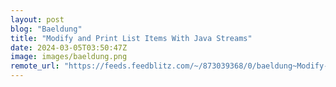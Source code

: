 ```yaml
---
layout: post
blog: "Baeldung"
title: "Modify and Print List Items With Java Streams"
date: 2024-03-05T03:50:47Z
image: images/baeldung.png
remote_url: "https://feeds.feedblitz.com/~/873039368/0/baeldung~Modify-and-Print-List-Items-With-Java-Streams"
---
```


